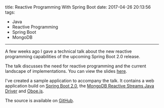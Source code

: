 title: Reactive Programming With Spring Boot
date: 2017-04-26 20:13:56
tags:
  - Java
  - Reactive Programming
  - Spring Boot 
  - MongoDB
---
A few weeks ago I gave a technical talk about the new reactive programming capabilities of the upcoming Spring Boot 2.0 release.

The talk discusses the need for reactive programming  and the current landscape of implementations. You can view the slides [here](https://drive.google.com/open?id=1eVMP1d_JmQbxKnkNXl0ItKbnyJFqXENDu3e7iOLXiyk).

I've created a sample application to accompany the talk. It contains a web application build on [Spring Boot 2.0](https://github.com/spring-projects/spring-boot/wiki/Spring-Boot-2.0-Release-Notes), the [MongoDB Reactive Streams Java Driver](https://mongodb.github.io/mongo-java-driver-reactivestreams/) and [Oboe.js](http://oboejs.com/).

The source is available on [GitHub](https://github.com/SolidSyntax/Spring-Reactive-Example).